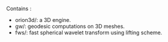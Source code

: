 
Contains :
- orion3d/: a 3D engine.
- gw/: geodesic computations on 3D meshes.
- fws/: fast spherical wavelet transform using lifting scheme.
